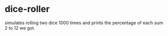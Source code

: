# dice-roller
simulates rolling two dice 1000 times and prints the percentage of each sum 2 to 12 we got.
